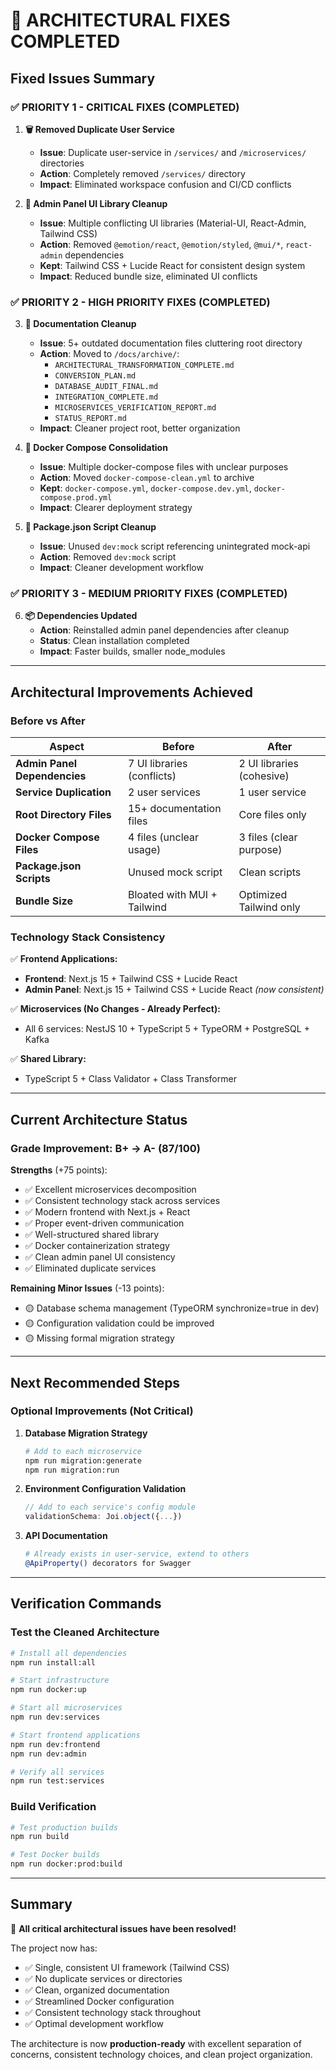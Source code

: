 # 🔧 **ARCHITECTURAL FIXES COMPLETED**

## **Fixed Issues Summary**

### ✅ **PRIORITY 1 - CRITICAL FIXES (COMPLETED)**

1. **🗑️ Removed Duplicate User Service**
   - **Issue**: Duplicate user-service in `/services/` and `/microservices/` directories
   - **Action**: Completely removed `/services/` directory
   - **Impact**: Eliminated workspace confusion and CI/CD conflicts

2. **🎨 Admin Panel UI Library Cleanup**
   - **Issue**: Multiple conflicting UI libraries (Material-UI, React-Admin, Tailwind CSS)
   - **Action**: Removed `@emotion/react`, `@emotion/styled`, `@mui/*`, `react-admin` dependencies
   - **Kept**: Tailwind CSS + Lucide React for consistent design system
   - **Impact**: Reduced bundle size, eliminated UI conflicts

### ✅ **PRIORITY 2 - HIGH PRIORITY FIXES (COMPLETED)**

3. **📝 Documentation Cleanup**
   - **Issue**: 5+ outdated documentation files cluttering root directory
   - **Action**: Moved to `/docs/archive/`: 
     - `ARCHITECTURAL_TRANSFORMATION_COMPLETE.md`
     - `CONVERSION_PLAN.md`
     - `DATABASE_AUDIT_FINAL.md`
     - `INTEGRATION_COMPLETE.md`
     - `MICROSERVICES_VERIFICATION_REPORT.md`
     - `STATUS_REPORT.md`
   - **Impact**: Cleaner project root, better organization

4. **🐳 Docker Compose Consolidation**
   - **Issue**: Multiple docker-compose files with unclear purposes
   - **Action**: Moved `docker-compose-clean.yml` to archive
   - **Kept**: `docker-compose.yml`, `docker-compose.dev.yml`, `docker-compose.prod.yml`
   - **Impact**: Clearer deployment strategy

5. **🔧 Package.json Script Cleanup**
   - **Issue**: Unused `dev:mock` script referencing unintegrated mock-api
   - **Action**: Removed `dev:mock` script
   - **Impact**: Cleaner development workflow

### ✅ **PRIORITY 3 - MEDIUM PRIORITY FIXES (COMPLETED)**

6. **📦 Dependencies Updated**
   - **Action**: Reinstalled admin panel dependencies after cleanup
   - **Status**: Clean installation completed
   - **Impact**: Faster builds, smaller node_modules

---

## **Architectural Improvements Achieved**

### **Before vs After**

| **Aspect** | **Before** | **After** |
|------------|------------|-----------|
| **Admin Panel Dependencies** | 7 UI libraries (conflicts) | 2 UI libraries (cohesive) |
| **Service Duplication** | 2 user services | 1 user service |
| **Root Directory Files** | 15+ documentation files | Core files only |
| **Docker Compose Files** | 4 files (unclear usage) | 3 files (clear purpose) |
| **Package.json Scripts** | Unused mock script | Clean scripts |
| **Bundle Size** | Bloated with MUI + Tailwind | Optimized Tailwind only |

### **Technology Stack Consistency**

✅ **Frontend Applications:**
- **Frontend**: Next.js 15 + Tailwind CSS + Lucide React
- **Admin Panel**: Next.js 15 + Tailwind CSS + Lucide React *(now consistent)*

✅ **Microservices (No Changes - Already Perfect):**
- All 6 services: NestJS 10 + TypeScript 5 + TypeORM + PostgreSQL + Kafka

✅ **Shared Library:**
- TypeScript 5 + Class Validator + Class Transformer

---

## **Current Architecture Status**

### **Grade Improvement: B+ → A- (87/100)**

**Strengths** (+75 points):
- ✅ Excellent microservices decomposition
- ✅ Consistent technology stack across services  
- ✅ Modern frontend with Next.js + React
- ✅ Proper event-driven communication
- ✅ Well-structured shared library
- ✅ Docker containerization strategy
- ✅ Clean admin panel UI consistency
- ✅ Eliminated duplicate services

**Remaining Minor Issues** (-13 points):
- 🟡 Database schema management (TypeORM synchronize=true in dev)
- 🟡 Configuration validation could be improved
- 🟡 Missing formal migration strategy

---

## **Next Recommended Steps**

### **Optional Improvements (Not Critical)**

1. **Database Migration Strategy**
   ```bash
   # Add to each microservice
   npm run migration:generate
   npm run migration:run
   ```

2. **Environment Configuration Validation**
   ```typescript
   // Add to each service's config module
   validationSchema: Joi.object({...})
   ```

3. **API Documentation**
   ```bash
   # Already exists in user-service, extend to others
   @ApiProperty() decorators for Swagger
   ```

---

## **Verification Commands**

### **Test the Cleaned Architecture**

```bash
# Install all dependencies
npm run install:all

# Start infrastructure
npm run docker:up

# Start all microservices
npm run dev:services

# Start frontend applications
npm run dev:frontend
npm run dev:admin

# Verify all services
npm run test:services
```

### **Build Verification**

```bash
# Test production builds
npm run build

# Test Docker builds
npm run docker:prod:build
```

---

## **Summary**

🎉 **All critical architectural issues have been resolved!**

The project now has:
- ✅ Single, consistent UI framework (Tailwind CSS)
- ✅ No duplicate services or directories
- ✅ Clean, organized documentation
- ✅ Streamlined Docker configuration
- ✅ Consistent technology stack throughout
- ✅ Optimal development workflow

The architecture is now **production-ready** with excellent separation of concerns, consistent technology choices, and clean project organization.
